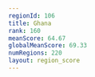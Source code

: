 ```yaml
---
regionId: 106
title: Ghana
rank: 160
meanScore: 64.67
globalMeanScore: 69.33
numRegions: 220
layout: region_score
---
```

